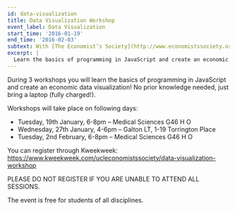 ```yaml
---
id: data-visualization
title: Data Visualization Workshop
event_label: Data Visualization
start_time: '2016-01-19'
end_time: '2016-02-03'
subtext: With [The Economist’s Society](http://www.economistssociety.org/)
excerpt: |
  Learn the basics of programming in JavaScript and create an economic data visualization from scratch.
---
```


During 3 workshops you will learn the basics of programming in JavaScript and create an economic data visualization! No prior knowledge needed, just bring a laptop (fully charged!).  

Workshops will take place on following days:  

- Tuesday, 19th January, 6-8pm – Medical Sciences G46 H O  
- Wednesday, 27th January, 4-6pm – Galton LT, 1-19 Torrington Place  
- Tuesday, 2nd February, 6-8pm – Medical Sciences G46 H O  

You can register through Kweekweek:  
https://www.kweekweek.com/ucleconomistssociety/data-visualization-workshop  

PLEASE DO NOT REGISTER IF YOU ARE UNABLE TO ATTEND ALL SESSIONS.  

The event is free for students of all disciplines.  
